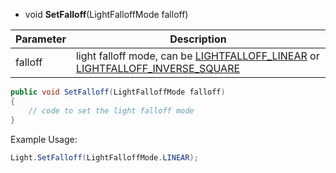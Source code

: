 - void **SetFalloff**(LightFalloffMode falloff)

| Parameter | Description |
|---|---|
| falloff | light falloff mode, can be [LIGHTFALLOFF_LINEAR](link) or [LIGHTFALLOFF_INVERSE_SQUARE](link) |


```csharp
public void SetFalloff(LightFalloffMode falloff)
{
    // code to set the light falloff mode
}
```

Example Usage:
```csharp
Light.SetFalloff(LightFalloffMode.LINEAR);
```